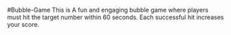 #Bubble-Game 
This is A fun and engaging bubble game where players must hit the target number within 60 seconds. Each successful hit increases your score.
